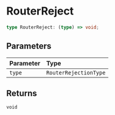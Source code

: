 # RouterReject

```ts
type RouterReject: (type) => void;
```

## Parameters

| Parameter | Type |
| :------ | :------ |
| `type` | `RouterRejectionType` |

## Returns

`void`

